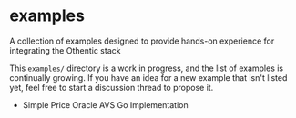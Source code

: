 # examples
A collection of examples designed to provide hands-on experience for integrating the Othentic stack

This `examples/` directory is a work in progress, and the list of examples is continually growing. If you have an idea for a new example that isn't listed yet, feel free to start a discussion thread to propose it.

- Simple Price Oracle AVS Go Implementation